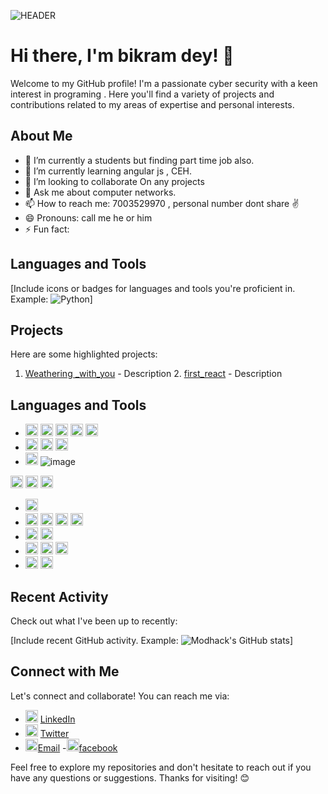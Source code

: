 ![HEADER](https://th.bing.com/th/id/R.feeae5210d86b43d0712cccdb96b2934?rik=%2f1qIJ0jFrvD6iA&riu=http%3a%2f%2fimages6.fanpop.com%2fimage%2fphotos%2f38800000%2fMr-Robot-Wallpaper-mr-robot-tv-series-38811980-1920-1080.jpg&ehk=Y5TOew%2bR2mYrUgCDBgkNY%2bcriUfFLTo93L10cw943Dg%3d&risl=&pid=ImgRaw&r=0)

# Hi there, I'm bikram dey! 👋

Welcome to my GitHub profile! I'm a passionate cyber security with a keen interest in programing . Here you'll find a variety of projects and contributions related to my areas of expertise and personal interests.

## About Me

- 🔭 I’m currently a students but finding part time  job also.
- 🌱 I’m currently learning angular js , CEH.
- 👯 I’m looking to collaborate On any projects
- 💬 Ask me about  computer networks.
- 📫 How to reach me: 7003529970 , personal number dont share ✌️
- 😄 Pronouns: call me he or him
- ⚡ Fun fact: 

## Languages and Tools

[Include icons or badges for languages and tools you're proficient in. Example: ![Python](https://img.shields.io/badge/-Python-3776AB?style=flat&logo=python&logoColor=white)]

## Projects

Here are some highlighted projects:

1. [Weathering _with_you](https://github.com/modhack2003/weathering_with_you.git) - Description 2. [first_react](https://github.com/modhack2003/first_react.git) - Description

## Languages and Tools
- <img src="https://img.icons8.com/color/48/000000/angularjs.png" alt="AngularJS" width="20" height="20"/> <img src="https://img.icons8.com/color/48/000000/javascript.png" alt="JavaScript" width="20" height="20"/> <img src="https://img.icons8.com/color/48/000000/html-5.png" alt="HTML5" width="20" height="20"/> <img src="https://img.icons8.com/color/48/000000/css3.png" alt="CSS3" width="20" height="20"/> <img src="https://img.icons8.com/color/48/000000/bootstrap.png" alt="Bootstrap" width="20" height="20"/>
- <img src="https://img.icons8.com/color/48/000000/python.png" alt="Python" width="20" height="20"/> <img src="https://img.icons8.com/color/48/000000/django.png" alt="Django" width="20" height="20"/> <img src="https://img.icons8.com/color/48/000000/flask.png" alt="Flask" width="20" height="20"/>
- <img src="https://img.icons8.com/color/48/000000/javascript.png" alt="JavaScript" width="20" height="20"/> ![image](https://github.com/modhack2003/modhack2003/assets/62688713/c3911ca5-7a09-4d2e-87f1-cee72e6466af)

 <img src="https://img.icons8.com/color/48/000000/react-native.png" alt="React" width="20" height="20"/> <img src="https://img.icons8.com/color/48/000000/redux.png" alt="Redux" width="20" height="20"/> <img src="https://img.icons8.com/color/48/000000/nodejs.png" alt="Node.js" width="20" height="20"/>
- <img src="https://img.icons8.com/color/48/000000/php.png" alt="PHP" width="20" height="20"/>
- <img src="https://img.icons8.com/color/48/000000/sql.png" alt="SQL" width="20" height="20"/> <img src="https://img.icons8.com/color/48/000000/mysql.png" alt="MySQL" width="20" height="20"/> <img src="https://img.icons8.com/color/48/000000/mongodb.png" alt="MongoDB" width="20" height="20"/> <img src="https://img.icons8.com/color/48/000000/sqlite.png" alt="SQLite" width="20" height="20"/>
- <img src="https://img.icons8.com/color/48/000000/git.png" alt="Git" width="20" height="20"/> <img src="https://img.icons8.com/color/48/000000/github--v1.png" alt="GitHub" width="20" height="20"/>
- <img src="https://img.icons8.com/color/48/000000/visual-studio-code-2019.png" alt="Visual Studio Code" width="20" height="20"/> <img src="https://img.icons8.com/color/48/000000/canva.png" alt="Canva" width="20" height="20"/> <img src="https://img.icons8.com/color/48/000000/microsoft-office-2019.png" alt="Microsoft Office" width="20" height="20"/>
- <img src="https://img.icons8.com/color/48/000000/linux.png" alt="Linux" width="20" height="20"/> <img src="https://img.icons8.com/color/48/000000/windows-10.png" alt="Windows" width="20" height="20"/>
## Recent Activity

Check out what I've been up to recently:

[Include recent GitHub activity. Example: ![Modhack's GitHub stats](https://github-readme-stats.vercel.app/api?username=modhack2003&show_icons=true&theme=radical)]

## Connect with Me

Let's connect and collaborate! You can reach me via:

-  <img src="https://simpleicons.org/icons/linkedin.svg" alt="LinkedIn" width="20" height="20"/> [LinkedIn](www.linkedin.com/in/bikram-dey-503975209)
- <img src="https://simpleicons.org/icons/twitter.svg" alt="Twitter" width="20" height="20"/> [Twitter](https://twitter.com/Bikramdey2003)
-  <img src="https://simpleicons.org/icons/gmail.svg" alt="Gmail" width="20" height="20"/>[Email](bikram20031213@gmail.com)
-<img src="https://simpleicons.org/icons/facebook.svg" alt="Facebook" width="20" height="20"/>[facebook](https://www.facebook.com/bikram.dey.94849)

Feel free to explore my repositories and don't hesitate to reach out if you have any questions or suggestions. Thanks for visiting! 😊
